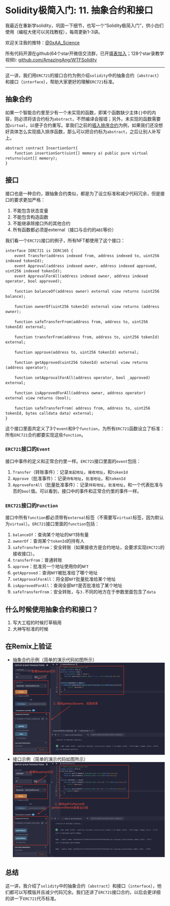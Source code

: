 # Solidity极简入门: 11. 抽象合约和接口

我最近在重新学solidity，巩固一下细节，也写一个“Solidity极简入门”，供小白们使用（编程大佬可以另找教程），每周更新1-3讲。

欢迎关注我的推特：[@0xAA_Science](https://twitter.com/0xAA_Science)

所有代码开源在github(64个star开微信交流群，已开[填表加入](https://docs.google.com/forms/d/e/1FAIpQLSe4KGT8Sh6sJ7hedQRuIYirOoZK_85miz3dw7vA1-YjodgJ-A/viewform)；128个star录教学视频): [github.com/AmazingAng/WTFSolidity](https://github.com/AmazingAng/WTFSolidity)

-----

这一讲，我们用`ERC721`的接口合约为例介绍`solidity`中的抽象合约（`abstract`）和接口（`interface`），帮助大家更好的理解`ERC721`标准。

## 抽象合约
如果一个智能合约里至少有一个未实现的函数，即某个函数缺少主体`{}`中的内容，则必须将该合约标为`abstract`，不然编译会报错；另外，未实现的函数需要加`virtual`，以便子合约重写。拿我们之前的[插入排序合约](https://github.com/AmazingAng/WTFSolidity/tree/main/07_InsertionSort)为例，如果我们还没想好具体怎么实现插入排序函数，那么可以把合约标为`abstract`，之后让别人补写上。
```solidity
abstract contract InsertionSort{
    function insertionSort(uint[] memory a) public pure virtual returns(uint[] memory);
}
```
## 接口
接口也是一种合约，跟抽象合约类似，都是为了设立标准和减少代码冗余，但是接口的要求更加严格：

1. 不能包含状态变量
2. 不能包含构造函数
3. 不能继承除接口外的其他合约
4. 所有函数都必须是external（接口与合约的`ABI`等价）

我们看一个`ERC721`接口的例子，所有NFT都使用了这个接口：
```solidity
interface IERC721 is IERC165 {
    event Transfer(address indexed from, address indexed to, uint256 indexed tokenId);
    event Approval(address indexed owner, address indexed approved, uint256 indexed tokenId);
    event ApprovalForAll(address indexed owner, address indexed operator, bool approved);
    
    function balanceOf(address owner) external view returns (uint256 balance);

    function ownerOf(uint256 tokenId) external view returns (address owner);

    function safeTransferFrom(address from, address to, uint256 tokenId) external;

    function transferFrom(address from, address to, uint256 tokenId) external;

    function approve(address to, uint256 tokenId) external;

    function getApproved(uint256 tokenId) external view returns (address operator);

    function setApprovalForAll(address operator, bool _approved) external;

    function isApprovedForAll(address owner, address operator) external view returns (bool);

    function safeTransferFrom( address from, address to, uint256 tokenId, bytes calldata data) external;
}
```
这个接口里面共定义了3个`event`和9个`function`，为所有`ERC721`函数设立了标准：所有`ERC721`合约都要实现这些`function`。

### `ERC721`接口的`Event`
接口中事件的定义和正常合约里一样。`ERC721`接口里面的`event`包括：

1. `Transfer`（转账事件）：记录`发起地址`，`接收地址`，和`tokenId`
2. `Approve`（批准事件）：记录`持有地址`，`批准地址`，和`tokenId`
3. `ApproveForAll`（批量批准事件）：记录`持有地址`，`批准地址`，和一个代表批准与否的`bool`值。可以看到，接口中的事件和正常合约里的事件一样。

### `ERC721`接口的`Function`
接口中所有`function`都必须带有`external`标签（不需要写`virtual`标签，因为默认为`virtual`）。`ERC721`接口里面的`function`包括：

1. `balanceOf`：查询某个地址的`NFT`持有量
2. `ownerOf`：查询某个`tokenId`的持有人
3. `safeTransferFrom`：安全转账（如果接收方是合约地址，会要求实现`ERC721`的接收接口）。
4. `transferFrom`：普通转账
5. `approve`：批准另一个地址使用你的`NFT`
6. `getApproved`：查询`NFT`被批准给了哪个地址
7. `setApprovalForAll`：将全部`NFT`批量批准给某个地址
8. `isApprovedForAll`：查询全部`NFT`是否批准给了某个地址
9. `safeTransferFrom`：安全转账，与`3.`不同的地方在于参数里面包含了`data`
## 什么时候使用抽象合约和接口？
1. 写大工程的时候打草稿用
2. 大神写标准的时候
## 在Remix上验证
- 抽象合约示例（简单的演示代码如图所示）
  ![11-1](./img/11-1.png)
- 接口示例（简单的演示代码如图所示）
  ![11-2](./img/11-2.png)
## 总结
这一讲，我介绍了`solidity`中的抽象合约（`abstract`）和接口（`interface`），他们都可以写模版并且减少代码冗余。我们还讲了`ERC721`接口合约，以后会更详细的讲一下`ERC721`代币标准。

